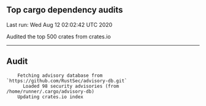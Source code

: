Top cargo dependency audits
----


Last run:   Wed Aug 12 02:02:42 UTC 2020

Audited the top 500 crates from crates.io

----

## Audit

```
    Fetching advisory database from `https://github.com/RustSec/advisory-db.git`
      Loaded 98 security advisories (from /home/runner/.cargo/advisory-db)
    Updating crates.io index
```
